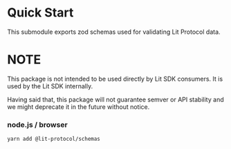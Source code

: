 # Quick Start

This submodule exports zod schemas used for validating Lit Protocol data.

# NOTE

This package is not intended to be used directly by Lit SDK consumers. It is used by the Lit SDK internally.

Having said that, this package will not guarantee semver or API stability and we might deprecate it in the future without notice.

### node.js / browser

```
yarn add @lit-protocol/schemas
```
